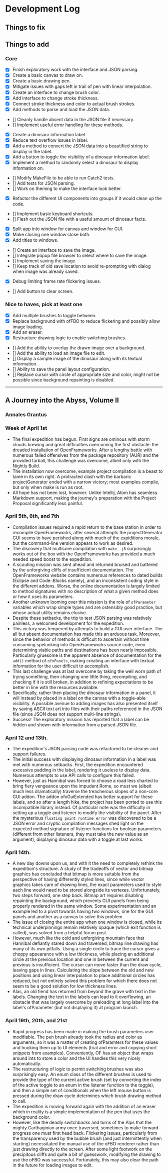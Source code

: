# Development Log

## Things to fix

## Things to add
### Core
- [x] Finish exploratory work with the interface and JSON parsing.
- [x] Create a basic canvas to draw on.
- [x] Create a basic drawing pen.
- [x] Mitigate issues with gaps left in trail of pen with linear interpolation.
- [x] Create an interface to change brush color.
- [x] Add interface to change stroke thickness.
- [x] Connect stroke thickness and color to actual brush strokes.
- [x] Add methods to parse and load the JSON data.
- [] Cleanly handle absent data in the JSON file if necessary.
- [] Implement useful error handling for these methods.
- [x] Create a dinosaur information label.
- [x] Reduce text overflow issues in label.
- [x] Add a method to convert the JSON data into a beautified string to display in the label.
- [x] Add a button to toggle the visibility of a dinosaur information label.
- [x] Implement a method to randomly select a dinosaur to display information on.
- [] Modify MakeFile to be able to run Catch2 tests.
- [] Add tests for JSON parsing.
- [] Work on theming to make the interface look better.
- [x] Refactor the different UI components into groups if it would clean up the code.
- [] Implement basic keyboard shortcuts.
- [] Flesh out the JSON file with a useful amount of dinosaur facts.
- [x] Split app into window for canvas and window for GUI.
- [x] Make closing one window close both.
- [x] Add titles to windows.
- [] Create an interface to save the image.
- [] Integrate  popup file browser to select where to save the image.
- [] Implement saving the image.
- [] Keep track of old save location to avoid re-prompting with dialog when image
was already saved.
- [x] Debug limiting frame rate flickering issues.
- [] Add button to clear screen.
### Nice to haves, pick at least one
- [x] Add multiple brushes to toggle between.
- [x] Replace background with ofFBO to reduce flickering and possibly allow image loading.
- [x] Add an eraser.
- [x] Restructure drawing logic to enable switching brushes.
- [] Add the ability to overlay the drawn image over a background.
- [] Add the ability to load an image file to edit.
- [] Display a sample image of the dinosaur along with its textual information.
- [] Ability to save the panel layout configuration.
- [] Replace cursor with circle of appropriate size and color, might not be possible since background repainting is disabled.
---

## A Journey into the Abyss, Volume II
### Annales Grantus

### Week of April 1st
- The final expedition has begun. First signs are ominous with storm clouds brewing and great difficulties overcoming the first obstacle: the dreaded installation of OpenFrameworks. After a lengthy battle with numerous failed offensives from the package repository (AUR) and the provided tarball, this challenge was overcome, albeit only with the Nightly Build.
- The installation now overcome, example project compilation is a beast to tame in its own right. A protracted clash with the barbaric projectGenerator ended with a narrow victory; most examples compile, but only when make is run as root.
- All hope has not been lost, however. Unlike Intellij, Atom has seamless Markdown support, making the journey's preparation with the Project Proposal significantly less painful.

### April 5th, 6th, and 7th
- Compilation issues required a rapid return to the base station in order to recompile OpenFrameworks, after several attempts the projectGenerator GUI seems to have perished along with much of the expiditions morale, but the command-line version appears to work as desired.
- The discovery that multicore compilation with `make -j8` surprisingly works out of the box with the OpenFrameworks has provided a much needed speed boost to the expedition.
- A scouting mission was sent ahead and returned bruised and battered by the unforgiving cliffs of insufficient documentation. The OpenFrameworks website contains numerous references to dated builds (Eclipse and Code::Blocks namely), and an inconsistent coding style in the different addons. Worse, the online documentation is largely limited to method signatures with no description of what a given method does or how it uses its parameters.
- Another unknown looming over this mission is the role of `ofParameter` variables which wrap simple types and are ostensibly good practice, but whose actual utility remains elusive.
- Despite these setbacks, the trip to test JSON parsing was relatively painless, a welcomed development for the expedition.
- This victory was tempered by attempts to build a GUI user interface. The all but absent documentation has made this an arduous task. Moreover, since the behavior of methods is difficult to ascertain without time consuming spelunking into OpenFrameworks source code, even determining viable paths and destinations has been nearly impossible. Particularly gruesome is the apparent absence of documentation for the `add()` method of `ofxPanels`, making creating an interface with textual information for the user difficult to accomplish.
- This last challenge was at last overcome by taking the well worn path of trying something, then changing one little thing, recompiling, and checking if it is still broken, in addition to refining expectations to be better in line with the resources available.
- Specifically, rather then placing the dinosaur information in a panel, it will instead by placed in a label on the canvas with a toggle-able visibility. A possible avenue to adding images has also presented itself by saving ASCII text art into files with their paths referenced in the JSON file (since JSON does not support multi-line strings).
- Success! The exploratory mission has reported that a label can be hidden and shown with information from a parsed JSON file.

### April 12 and 13th.
- The expedition's JSON parsing code was refactored to be cleaner and support failures.
- The initial success with displaying dinosaur information in a label was met with
numerous setbacks. First, the expedition encountered excessive padding in the label,
rendering it useless to display data. Numerous attempts to use API calls to configure
this failed.
- However, just as Hannibal was forced to choose a road less charted to bring fiery
vengeance upon the impudent Rome, so must we (albeit much less dramatically) traverse
the treacherous slopes of a non-core GUI addon. The addon ofxGuiExtended has better
support for these labels, and so after a length hike, the project has been ported
to use this incompatible library instead. Of particular note was the difficulty in
setting up a toggle and listener to modify the visibility of the panel. After the
mysterious `floating point runtime error` was discovered to be a JSON error and
cryptic compilation messages shed light on the expected method signature of
listener functions for boolean parameters (different from other listeners, they
must take the new value as an argument), displaying dinosaur data with a toggle
at last works.

### April 14th.
- A new day downs upon us, and with it the need to completely rethink the
expedition's structure. A study of the tradeoffs of vector and bitmap graphics
has concluded that bitmap is more suitable from the perspective of having
differently styled lines, since while vector graphics takes care of drawing lines,
the exact parameters used to style each line would need to be stored alongside its
vertexes. Unfortunately, two steps forward, one step back. Bitmap art requires
disabling repainting the background, which prevents GUI panels from being properly
rendered in the same window. Some experimentation and an example led to a pivot
towards having two windows, one for the GUI panels and another as a canvas to
solve this problem.
- The issue of closing the entire app when one window is closed, while its technical
underpinnings remain relatively opaque (which exit function is called), was
solved from a helpful forum post.
- However, much like the cold and unforgiving mountain face that Hannibal defiantly
stared down and traversed, bitmap line drawing has many of its own pitfalls. Using
a single circle to trace the cursor gives a choppy appearance with a low thickness,
while placing an additional circle at the previous location and one in between
the current and previous is insufficient. The cursor can move faster than the
draw cycle, leaving gaps in lines. Calculating the slope between the old and new
positions and using linear interpolation to place additional circles has reduced,
but not entirely solved this problem for which there does not seem to be a good
solution for low thickness lines.
- Alas, an old fiend has returned from beyond the grave with text in the labels.
Changing the text in the labels can lead to it overflowing, an obstacle that was
largely overcome by preloading at long label into the label's ofParameter (but
not displaying it) at program launch.

### April 19th, 20th, and 21st
- Rapid progress has been made in making the brush parameters user modifiable.
The pen brush already took the radius and color as arguments, so it was a matter
of creating ofParamters for these values and hooking them up to UI elements
(trial and error and copying short snippets from examples). Conveniently, OF has
an object that wraps around ints to store a color and the UI handles this very
nicely automatically.
- The restructuring of logic to permit switching brushes was also surprisingly
easy. An enum class of the different brushes is used to provide the type of the
current active brush (set by converting the index of the active toggle to an
enum in the listener function to the toggle), and then a simple set of
conditionals when the left mouse button is pressed during the draw cycle
determines which brush drawing method to call.
- The expedition is moving forward again with the addition of an eraser which in
reality is a simple implementation of the pen that uses the background color.
- However, like the deadly switchbacks and turns of the Alps that the mighty
Carthaginian army once traversed, sometimes to make forward progress one must
first head back. Flickering issues, particularly from the transparency used by
the bubble brush (and just intermittently when starting) necessitated the manual
use of the oFBO renderer rather than just drawing directly to the screen. After
some light footwork on the precipitous cliffs and quite a bit of guesswork,
modifying the drawing to use the oFBO was successful. Fortunately, this may also
clear the path in the future for loading images to edit.
